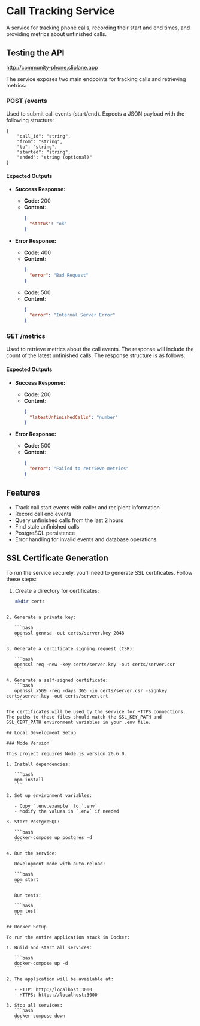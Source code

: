 # Call Tracking Service

A service for tracking phone calls, recording their start and end times, and providing metrics about unfinished calls.

## Testing the API

http://community-phone.sliplane.app

The service exposes two main endpoints for tracking calls and retrieving metrics:

### POST /events

Used to submit call events (start/end). Expects a JSON payload with the following structure:

```
{
    "call_id": "string",
    "from": "string",
    "to": "string",
    "started": "string",
    "ended": "string (optional)"
}
```

#### Expected Outputs

- **Success Response:**

  - **Code:** 200
  - **Content:**
    ```json
    {
      "status": "ok"
    }
    ```

- **Error Response:**
  - **Code:** 400
  - **Content:**
    ```json
    {
      "error": "Bad Request"
    }
    ```
  - **Code:** 500
  - **Content:**
    ```json
    {
      "error": "Internal Server Error"
    }
    ```

### GET /metrics

Used to retrieve metrics about the call events. The response will include the count of the latest unfinished calls. The response structure is as follows:

#### Expected Outputs

- **Success Response:**

  - **Code:** 200
  - **Content:**
    ```json
    {
      "latestUnfinishedCalls": "number"
    }
    ```

- **Error Response:**
  - **Code:** 500
  - **Content:**
    ```json
    {
      "error": "Failed to retrieve metrics"
    }
    ```

## Features

- Track call start events with caller and recipient information
- Record call end events
- Query unfinished calls from the last 2 hours
- Find stale unfinished calls
- PostgreSQL persistence
- Error handling for invalid events and database operations

## SSL Certificate Generation

To run the service securely, you'll need to generate SSL certificates. Follow these steps:

1. Create a directory for certificates:

   ```bash
   mkdir certs
   ```

````

2. Generate a private key:

   ```bash
   openssl genrsa -out certs/server.key 2048
   ```

3. Generate a certificate signing request (CSR):

   ```bash
   openssl req -new -key certs/server.key -out certs/server.csr
   ```

4. Generate a self-signed certificate:
   ```bash
   openssl x509 -req -days 365 -in certs/server.csr -signkey certs/server.key -out certs/server.crt
   ```

The certificates will be used by the service for HTTPS connections. The paths to these files should match the SSL_KEY_PATH and SSL_CERT_PATH environment variables in your .env file.

## Local Development Setup

### Node Version

This project requires Node.js version 20.6.0.

1. Install dependencies:

   ```bash
   npm install
   ```

2. Set up environment variables:

   - Copy `.env.example` to `.env`
   - Modify the values in `.env` if needed

3. Start PostgreSQL:

   ```bash
   docker-compose up postgres -d
   ```

4. Run the service:

   Development mode with auto-reload:

   ```bash
   npm start
   ```

   Run tests:

   ```bash
   npm test
   ```

## Docker Setup

To run the entire application stack in Docker:

1. Build and start all services:

   ```bash
   docker-compose up -d
   ```

2. The application will be available at:

   - HTTP: http://localhost:3000
   - HTTPS: https://localhost:3000

3. Stop all services:
   ```bash
   docker-compose down
   ```
````
